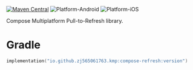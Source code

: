 [![Maven Central](https://img.shields.io/maven-central/v/io.github.zj565061763.kmp/compose-refresh)](https://central.sonatype.com/search?q=g:io.github.zj565061763.kmp+compose-refresh)
![Platform-Android](https://img.shields.io/badge/Platform-Android-brightgreen)
![Platform-iOS](https://img.shields.io/badge/Platform-iOS-brightgreen)

Compose Multiplatform Pull-to-Refresh library.

# Gradle

```kotlin
implementation("io.github.zj565061763.kmp:compose-refresh:version")
```